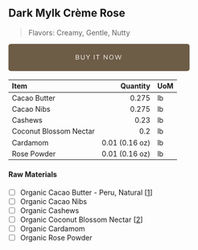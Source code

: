 ## Dark Mylk Crème Rose
> Flavors: Creamy, Gentle, Nutty

[![Buy Now](/assets/images/buy-now.png "Buy Now")](https://shop.osocra.com/collections/bars/products/22011216)

| Item | Quantity | UoM  |
| :---     | ---:    | :--- |
| Cacao Butter   | 0.275   | lb    |
| Cacao Nibs  | 0.275   | lb    |
| Cashews   | 0.23  | lb      |
| Coconut Blossom Nectar   | 0.2 | lb      |
| Cardamom   | 0.01 (0.16 oz) | lb      |
| Rose Powder   | 0.01 (0.16 oz) | lb      |

#### Raw Materials
- [ ] Organic Cacao Butter - Peru, Natural [[1](/vendors)]
- [ ] Organic Cacao Nibs
- [ ] Organic Cashews
- [ ] Organic Coconut Blossom Nectar [[2](/vendors)]
- [ ] Organic Cardamom
- [ ] Organic Rose Powder
